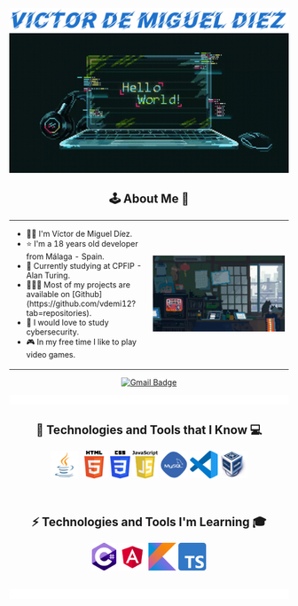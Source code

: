 <div align="center">
  <img src="./assets/img/nombre.png" alt="Victor de Miguel Diez" />
</div>

<div align="center">
  <img src="./assets/img/gif2.gif" alt="hello gif" />
</div>

<h2 align="center"> 🕹️ About Me 👾</h2>

<table style="border: none;" align="center">
  <tr style="border: none;">
    <td style="border: none;" width="50%">
      <ul>
        <li>
          👦🏻 I'm Víctor de Miguel Díez.
        </li>
        <li>
          ⭐ I'm a 18 years old developer from Málaga - Spain. 
        </li>
        <li>
          🏫 Currently studying at CPFIP - Alan Turing.
        </li>
        <li>
          👨🏻‍💻 Most of my projects are available on [Github](https://github.com/vdemi12?tab=repositories).
        </li>
        <li>
          🔐 I would love to study cybersecurity.
        </li>
        <li>
          🎮 In my free time I like to play video games.
        </li>
      </ul>
    </td>
    <td style="border: none;" width="50%" align="center">
      <img alt="GIF" src="./assets/img/gif1.gif"/>
    </td>
  </tr>
</table>

<p align="center">
  <a href="mailto:victordemiguel10@gmail.com">
    <img src="https://img.shields.io/badge/victordemiguel10@gmail.com-c14438?style=flat-square&logo=Gmail&logoColor=white&link=mailto:victordemiguel10@gmail.com" alt="Gmail Badge">
  </a>
</p>



<img src="./assets/img/divisor.gif" alt="divisor" />
<br>  

<h2 align="center"> 🤖 Technologies and Tools that I Know 💻</h2>

<p align="center">
  <code><a href="https://www.java.com/en/"><img alt="Java" title="Java" src="./assets/img/java.webp" height="50"></a></code>
  <code><a href="https://en.wikipedia.org/wiki/HTML"><img alt="HTML 5" title="HTML 5" src="./assets/img/HTML5.png" height="50"></a></code>
  <code><a href="https://www.w3.org/Style/CSS/Overview.en.html"><img alt="CSS 3" title="CSS 3" src="./assets/img/CSS.png" height="50"></a></code>
  <code><a href="https://developer.mozilla.org/en/docs/Web/JavaScript"><img alt="JavaScript" title="JavaScript" src="./assets/img/Javascript.png" height="50"></a></code>
  <code><a href="https://en.wikipedia.org/wiki/MySQL"><img alt="MySQL" title="MySQL" src="./assets/img/mysql.png" height="50"></a></code>
  <code><a href="https://code.visualstudio.com"><img alt="VSCode" title="VSCode" src="./assets/img/vscode.webp" height="50"></a></code>
  <code><a href="https://en.wikipedia.org/wiki/VirtualBox"><img alt="VirtualBox" title="VirtualBox" src="./assets/img/Virtualbox_logo.png" height="50"></a></code>
</p>
<br>

<h2 align="center"> ⚡ Technologies and Tools I'm Learning 🎓</h2>

<p align="center">
  <code><a href="https://es.wikipedia.org/wiki/C_Sharp"><img alt="C#" title="C#" src="./assets/img/Logo_C_sharp.png" height="50"></a></code>
  <code><a href="https://en.wikipedia.org/wiki/Angular_(web_framework)"><img alt="Angular" title="Angular" src="./assets/img/Angular.png" height="50"></a></code>
  <code><a href="https://kotlinlang.org"><img alt="Kotlin" title="Kotlin" src="./assets/img/Kotlin_logo.png" height="50"></a></code>  
  <code><a href="https://en.wikipedia.org/wiki/TypeScript"><img alt="TypeScript" title="TypeScript" src="./assets/img/Typescript.png" height="50"></a></code>
</p>

<br>
<img src="./assets/img/divisor.gif" alt="divisor" />
<br>